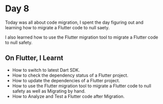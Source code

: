 # Day 8

Today was all about code migration, I spent the day figuring out and learning how to migrate a Flutter code to null saety.

I also learned how to use the Flutter migration tool to migrate a Flutter code to null safety.

## On Flutter, I Learnt

- How to switch to latest Dart SDK.
- How to check the dependency status of a Flutter project.
- How to update the dependencies of a Flutter project.
- How to use the Flutter migration tool to migrate a Flutter code to null safety as well as Migrating by hand.
- How to Analyze and Test a Flutter code after Migration.
